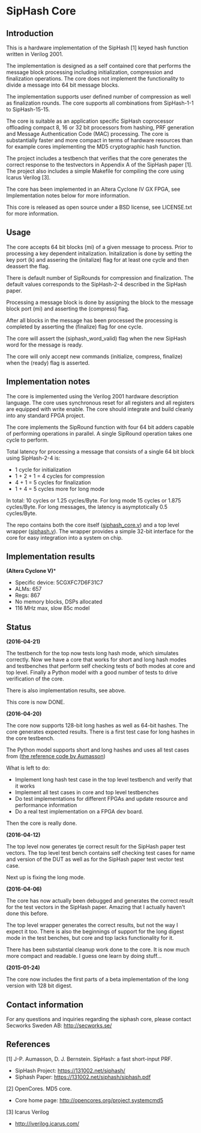 # SipHash Core #
## Introduction ##

This is a hardware implementation of the SipHash [1] keyed hash
function written in Verilog 2001.

The implementation is designed as a self contained core that performs
the message block processing including initialization, compression and
finalization operations. The core does not implement the functionality
to divide a message into 64 bit message blocks.

The implementation supports user defined number of
compression as well as finalization rounds. The core supports all
combinations from SipHash-1-1 to SipHash-15-15.

The core is suitable as an application specific SipHash coprocessor
offloading compact 8, 16 or 32 bit processors from hashing, PRF
generation and Message Authentication Code (MAC) processing. The core is
substantially faster and more compact in terms of hardware resources
than for example cores implementing the MD5 cryptographic hash
function.

The project includes a testbench that verifies that the core generates
the correct response to the testvectors in Appendix A of the SipHash
paper [1]. The project also includes a simple Makefile for compiling the
core using Icarus Verilog [3].

The core has been implemented in an Altera Cyclone IV GX FPGA, see
Implementation notes below for more information.

This core is released as open source under a BSD license, see
LICENSE.txt for more information.


## Usage ##

The core accepts 64 bit blocks (mi) of a given message to process. Prior
to processing a key dependent initalization. Initalization is done by
setting the key port (k) and assering the (initalize) flag for at least
one cycle and then deassert the flag.

There is default number of SipRounds for compression and
finalization. The default values corresponds to the SipHash-2-4
described in the SipHash paper.

Processing a message block is done by assigning the block to the message
block port (mi) and asserting the (compress) flag.

After all blocks in the message has been processed the processing is
completed by asserting the (finalize) flag for one cycle.

The core will assert the (siphash_word_valid) flag when the new SipHash
word for the message is ready.

The core will only accept new commands (initialize, compress, finalize)
when the (ready) flag is asserted.


## Implementation notes ##

The core is implemented using the Verilog 2001 hardware description
language. The core uses synchronous reset for all registers and all
registers are equipped with write enable. The core should integrate and
build cleanly into any standard FPGA project.

The core implements the SipRound function with four 64 bit adders capable
of performing operations in parallel. A single SipRound operation takes
one cycle to perform.

Total latency for processing a message that consists of a single 64 bit
block using SipHash-2-4 is:

 - 1 cycle for initialization
 - 1 + 2 + 1 = 4 cycles for compression
 - 4 + 1 = 5 cycles for finalization
 - 1 + 4 = 5 cycles more for long mode

In total: 10 cycles or 1.25 cycles/Byte.
For long mode 15 cycles or 1.875 cycles/Byte.
For long messages, the latency is asymptotically 0.5 cycles/Byte.


The repo contains both the core itself ([siphash_core.v](https://github.com/secworks/siphash/blob/master/src/rtl/siphash_core.v)) and
a top level wrapper
([siphash.v](https://github.com/secworks/siphash/blob/master/src/rtl/siphash.v)). The
wrapper provides a simple 32-bit interface for the core for easy
integration into a system on chip.


## Implementation results ##

**(Altera Cyclone V)***

- Specific device: 5CGXFC7D6F31C7
- ALMs: 657
- Regs: 867
- No memory blocks, DSPs allocated
- 116 MHz max, slow 85c model


## Status ##

**(2016-04-21)**

The testbench for the top now tests long hash mode, which simulates
correctly. Now we have a core that works for short and long hash modes
and testbenches that perform self checking tests of both modes at core
and top level. Finally a Python model with a good number of tests to
drive verification of the core.

There is also implementation results, see above.

This core is now DONE.


**(2016-04-20)**

The core now supports 128-bit long hashes as well as 64-bit hashes. The
core generates expected results. There is a first test case for long
hashes in the core testbench.

The Python model supports short and long hashes and uses all test cases
from ([the reference code by Aumasson](https://github.com/veorq/SipHash))

What is left to do:

  - Implement long hash test case in the top level testbench and verify
    that it works
  - Implement all test cases in core and top level testbenches
  - Do test implementations for different FPGAs and update resource and
    performance information
  - Do a real test implementation on a FPGA dev board.

Then the core is really done.


**(2016-04-12)**

The top level now generates tje correct result for the SipHash paper
test vectors. The top level test bench contains self checking test cases
for name and version of the DUT as well as for the SipHash paper test
vector test case.

Next up is fixing the long mode.


**(2016-04-06)**

The core has now actually been debugged and generates the correct result
for the test vectors in the SipHash paper. Amazing that I actually
haven't done this before.

The top level wrapper generates the correct results, but not the way I
expect it too. There is also the beginnings of support for the long
digest mode in the test benches, but core and top lacks functionality
for it.

There has been substantial cleanup work done to the core. It is now much
more compact and readable. I guess one learn by doing stuff...


**(2015-01-24)**

The core now includes the first parts of a beta implementation of the
long version with 128 bit digest.



## Contact information ##

For any questions and inquiries regarding the siphash core, please
contact Secworks Sweden AB: http://secworks.se/


## References ##

[1] J-P. Aumasson, D. J. Bernstein. SipHash: a fast short-input PRF.

  - SipHash Project: https://131002.net/siphash/
  - Siphash Paper: https://131002.net/siphash/siphash.pdf


[2] OpenCores. MD5 core.

  - Core home page: http://opencores.org/project,systemcmd5


[3] Icarus Verilog

  - http://iverilog.icarus.com/
